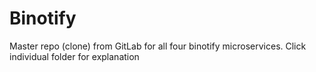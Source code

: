 # Binotify
Master repo (clone) from GitLab for all four binotify microservices. Click individual folder for explanation
